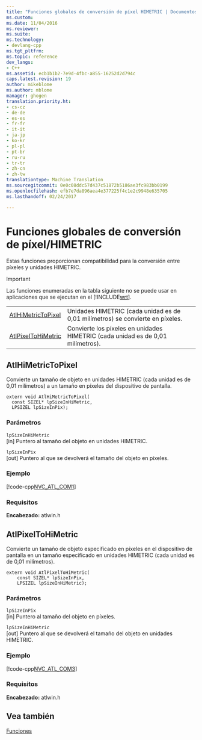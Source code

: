 ```yaml
---
title: "Funciones globales de conversión de píxel HIMETRIC | Documentos de Microsoft"
ms.custom: 
ms.date: 11/04/2016
ms.reviewer: 
ms.suite: 
ms.technology:
- devlang-cpp
ms.tgt_pltfrm: 
ms.topic: reference
dev_langs:
- C++
ms.assetid: ecb1b1b2-7e9d-4fbc-a855-16252d2d794c
caps.latest.revision: 19
author: mikeblome
ms.author: mblome
manager: ghogen
translation.priority.ht:
- cs-cz
- de-de
- es-es
- fr-fr
- it-it
- ja-jp
- ko-kr
- pl-pl
- pt-br
- ru-ru
- tr-tr
- zh-cn
- zh-tw
translationtype: Machine Translation
ms.sourcegitcommit: 0e0c08ddc57d437c51872b5186ae3fc983bb0199
ms.openlocfilehash: efb7e7da896aea4e377225f4c1e2c9948e635705
ms.lasthandoff: 02/24/2017

---
```

# <a name="pixelhimetric-conversion-global-functions"></a>Funciones globales de conversión de píxel/HIMETRIC
Estas funciones proporcionan compatibilidad para la conversión entre píxeles y unidades HIMETRIC.  
  
> [!IMPORTANT]
>  Las funciones enumeradas en la tabla siguiente no se puede usar en aplicaciones que se ejecutan en el [!INCLUDE[wrt](../../atl/reference/includes/wrt_md.md)].  
  
|||  
|-|-|  
|[AtlHiMetricToPixel](#atlhimetrictopixel)|Unidades HIMETRIC (cada unidad es de 0,01 milímetros) se convierte en píxeles.|  
|[AtlPixelToHiMetric](#atlpixeltohimetric)|Convierte los píxeles en unidades HIMETRIC (cada unidad es de 0,01 milímetros).|  
  
##  <a name="a-nameatlhimetrictopixela--atlhimetrictopixel"></a><a name="atlhimetrictopixel"></a>AtlHiMetricToPixel  
 Convierte un tamaño de objeto en unidades HIMETRIC (cada unidad es de 0,01 milímetros) a un tamaño en píxeles del dispositivo de pantalla.  
  
 
```
extern void AtlHiMetricToPixel(
  const SIZEL* lpSizeInHiMetric, 
  LPSIZEL lpSizeInPix);
```  
  
### <a name="parameters"></a>Parámetros  
 `lpSizeInHiMetric`  
 [in] Puntero al tamaño del objeto en unidades HIMETRIC.  
  
 `lpSizeInPix`  
 [out] Puntero al que se devolverá el tamaño del objeto en píxeles.  
  
### <a name="example"></a>Ejemplo  
 [!code-cpp[NVC_ATL_COM&#49;](../../atl/codesnippet/cpp/pixel-himetric-conversion-global-functions_1.cpp)]  

### <a name="requirements"></a>Requisitos  
 **Encabezado:** atlwin.h  
  
##  <a name="a-nameatlpixeltohimetrica--atlpixeltohimetric"></a><a name="atlpixeltohimetric"></a>AtlPixelToHiMetric  
 Convierte un tamaño de objeto especificado en píxeles en el dispositivo de pantalla en un tamaño especificado en unidades HIMETRIC (cada unidad es de 0,01 milímetros).  
  
```
extern void AtlPixelToHiMetric(
    const SIZEL* lpSizeInPix, 
    LPSIZEL lpSizeInHiMetric);
```  
  
### <a name="parameters"></a>Parámetros  
 `lpSizeInPix`  
 [in] Puntero al tamaño del objeto en píxeles.  
  
 `lpSizeInHiMetric`  
 [out] Puntero al que se devolverá el tamaño del objeto en unidades HIMETRIC.  
  
### <a name="example"></a>Ejemplo  
 [!code-cpp[NVC_ATL_COM&#51;](../../atl/codesnippet/cpp/pixel-himetric-conversion-global-functions_2.cpp)]  

### <a name="requirements"></a>Requisitos  
 **Encabezado:** atlwin.h  

## <a name="see-also"></a>Vea también  
 [Funciones](../../atl/reference/atl-functions.md)

